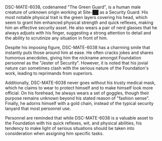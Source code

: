 DSC-MATE-6038, codenamed "The Green Guard", is a human male creature of unknown origin working at Site-██ as a Security Guard. His most notable physical trait is the green layers covering his head, which seem to grant him enhanced physical strength and quick reflexes, making him an effective security asset. He also wears a pair of nerd glasses that he always adjusts with his finger, suggesting a strong attention to detail and the ability to scrutinize any situation in front of him.

Despite his imposing figure, DSC-MATE-6038 has a charming smile that instantly puts those around him at ease. He often cracks jokes and shares humorous anecdotes, giving him the nickname amongst Foundation personnel as the "Jester of Security". However, it is noted that his jovial nature can sometimes clash with the serious nature of the Foundation's work, leading to reprimands from superiors.

Additionally, DSC-MATE-6038 never goes without his trusty medical mask, which he claims to wear to protect himself and to make himself look more official. On his forehead, he always wears a set of goggles, though their purpose remains unknown beyond his stated reason of "fashion sense". Finally, he adorns himself with a gold chain, instead of the typical security lanyard that most personnel use.

Personnel are reminded that while DSC-MATE-6038 is a valuable asset to the Foundation with his quick reflexes, wit, and physical abilities, his tendency to make light of serious situations should be taken into consideration when assigning him specific tasks.